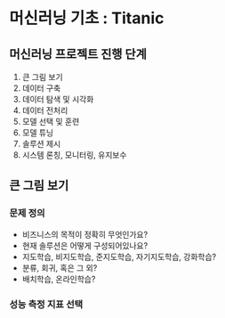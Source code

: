 # 머신러닝 기초 : Titanic

## 머신러닝 프로젝트 진행 단계
1. 큰 그림 보기
2. 데이터 구축
3. 데이터 탐색 및 시각화
4. 데이터 전처리
5. 모델 선택  및 훈련
6. 모델 튜닝
7. 솔루션 제시
8. 시스템 론칭, 모니터링, 유지보수                                                                                                                                                                                                                                                          

## 큰 그림 보기

### 문제 정의
- 비즈니스의 목적이 정확히 무엇인가요?
- 현재 솔루션은 어떻게 구성되어있나요?
- 지도학습, 비지도학습, 준지도학습, 자기지도학습, 강화학습?
- 분류, 회귀, 혹은 그 외? 
- 배치학습, 온라인학습?

### 성능 측정 지표 선택


